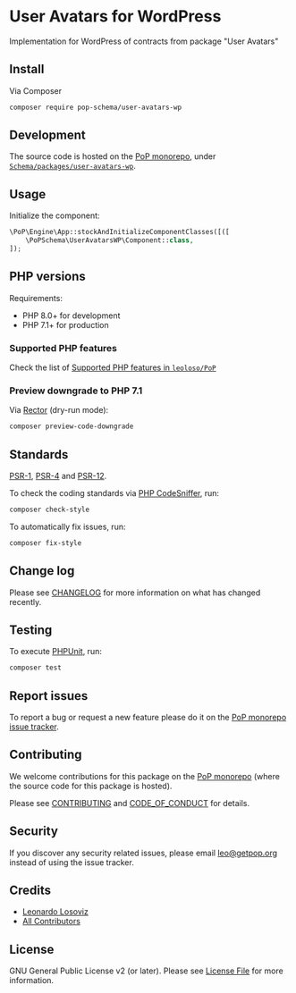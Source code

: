 # User Avatars for WordPress

<!--
[![Build Status][ico-travis]][link-travis]
[![Quality Score][ico-code-quality]][link-code-quality]
[![Software License][ico-license]](LICENSE.md)
[![Latest Version on Packagist][ico-version]][link-packagist]
[![Coverage Status][ico-scrutinizer]][link-scrutinizer]
[![Total Downloads][ico-downloads]][link-downloads]
-->

Implementation for WordPress of contracts from package "User Avatars"

## Install

Via Composer

``` bash
composer require pop-schema/user-avatars-wp
```

## Development

The source code is hosted on the [PoP monorepo](https://github.com/leoloso/PoP), under [`Schema/packages/user-avatars-wp`](https://github.com/leoloso/PoP/tree/master/layers/Schema/packages/user-avatars-wp).

## Usage

Initialize the component:

``` php
\PoP\Engine\App::stockAndInitializeComponentClasses([([
    \PoPSchema\UserAvatarsWP\Component::class,
]);
```

## PHP versions

Requirements:

- PHP 8.0+ for development
- PHP 7.1+ for production

### Supported PHP features

Check the list of [Supported PHP features in `leoloso/PoP`](https://github.com/leoloso/PoP/blob/master/docs/supported-php-features.md)

### Preview downgrade to PHP 7.1

Via [Rector](https://github.com/rectorphp/rector) (dry-run mode):

```bash
composer preview-code-downgrade
```

## Standards

[PSR-1](https://www.php-fig.org/psr/psr-1), [PSR-4](https://www.php-fig.org/psr/psr-4) and [PSR-12](https://www.php-fig.org/psr/psr-12).

To check the coding standards via [PHP CodeSniffer](https://github.com/squizlabs/PHP_CodeSniffer), run:

``` bash
composer check-style
```

To automatically fix issues, run:

``` bash
composer fix-style
```

## Change log

Please see [CHANGELOG](CHANGELOG.md) for more information on what has changed recently.

## Testing

To execute [PHPUnit](https://phpunit.de/), run:

``` bash
composer test
```

## Report issues

To report a bug or request a new feature please do it on the [PoP monorepo issue tracker](https://github.com/leoloso/PoP/issues).

## Contributing

We welcome contributions for this package on the [PoP monorepo](https://github.com/leoloso/PoP) (where the source code for this package is hosted).

Please see [CONTRIBUTING](CONTRIBUTING.md) and [CODE_OF_CONDUCT](CODE_OF_CONDUCT.md) for details.

## Security

If you discover any security related issues, please email leo@getpop.org instead of using the issue tracker.

## Credits

- [Leonardo Losoviz][link-author]
- [All Contributors][link-contributors]

## License

GNU General Public License v2 (or later). Please see [License File](LICENSE.md) for more information.

[ico-version]: https://img.shields.io/packagist/v/pop-schema/user-avatars-wp.svg?style=flat-square
[ico-license]: https://img.shields.io/badge/license-GPLv2-brightgreen.svg?style=flat-square
[ico-travis]: https://img.shields.io/travis/pop-schema/user-avatars-wp/master.svg?style=flat-square
[ico-scrutinizer]: https://img.shields.io/scrutinizer/coverage/g/pop-schema/user-avatars-wp.svg?style=flat-square
[ico-code-quality]: https://img.shields.io/scrutinizer/g/pop-schema/user-avatars-wp.svg?style=flat-square
[ico-downloads]: https://img.shields.io/packagist/dt/pop-schema/user-avatars-wp.svg?style=flat-square

[link-packagist]: https://packagist.org/packages/pop-schema/user-avatars-wp
[link-travis]: https://travis-ci.org/pop-schema/user-avatars-wp
[link-scrutinizer]: https://scrutinizer-ci.com/g/pop-schema/user-avatars-wp/code-structure
[link-code-quality]: https://scrutinizer-ci.com/g/pop-schema/user-avatars-wp
[link-downloads]: https://packagist.org/packages/pop-schema/user-avatars-wp
[link-author]: https://github.com/leoloso
[link-contributors]: ../../../../../../contributors
